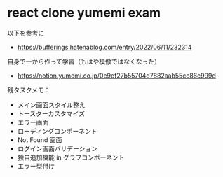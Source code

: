 # react clone yumemi exam

以下を参考に

- https://bufferings.hatenablog.com/entry/2022/06/11/232314

自身で一から作って学習（もはや模倣ではなくなった）

- https://notion.yumemi.co.jp/0e9ef27b55704d7882aab55cc86c999d

残タスクメモ：

- メイン画面スタイル整え
- トースターカスタマイズ
- エラー画面
- ローディングコンポーネント
- Not Found 画面
- ログイン画面バリデーション
- 独自追加機能 in グラフコンポーネント
- エラー型付け
